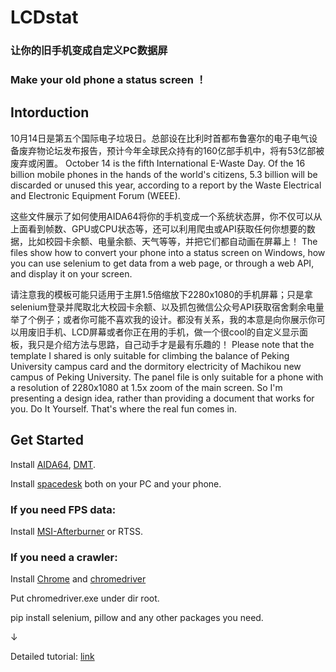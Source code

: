# LCDstat
### 让你的旧手机变成自定义PC数据屏
### Make your old phone a status screen ！

## Intorduction

10月14日是第五个国际电子垃圾日。总部设在比利时首都布鲁塞尔的电子电气设备废弃物论坛发布报告，预计今年全球民众持有的160亿部手机中，将有53亿部被废弃或闲置。
October 14 is the fifth International E-Waste Day. Of the 16 billion mobile phones in the hands of the world's citizens, 5.3 billion will be discarded or unused this year, according to a report by the Waste Electrical and Electronic Equipment Forum (WEEE).

这些文件展示了如何使用AIDA64将你的手机变成一个系统状态屏，你不仅可以从上面看到帧数、GPU或CPU状态等，还可以利用爬虫或API获取任何你想要的数据，比如校园卡余额、电量余额、天气等等，并把它们都自动画在屏幕上！
The files show how to convert your phone into a status screen on Windows, how you can use selenium to get data from a web page, or through a web API, and display it on your screen.

请注意我的模板可能只适用于主屏1.5倍缩放下2280x1080的手机屏幕；只是拿selenium登录并爬取北大校园卡余额、以及抓包微信公众号API获取宿舍剩余电量举了个例子；或者你可能不喜欢我的设计。都没有关系，我的本意是向你展示你可以用废旧手机、LCD屏幕或者你正在用的手机，做一个很cool的自定义显示面板，我只是介绍方法与思路，自己动手才是最有乐趣的！
Please note that the template I shared is only suitable for climbing the balance of Peking University campus card and the dormitory electricity of Machikou new campus of Peking University. The panel file is only suitable for a phone with a resolution of 2280x1080 at 1.5x zoom of the main screen. So I'm presenting a design idea, rather than providing a document that works for you. Do It Yourself. That's where the real fun comes in.

## Get Started

Install [AIDA64](https://www.aida64.com/downloads), [DMT](https://dualmonitortool.sourceforge.net/download.html).

Install [spacedesk](https://www.spacedesk.net/) both on your PC and your phone.

### If you need FPS data:

Install [MSI-Afterburner](https://tw.msi.com/Landing/afterburner/graphics-cards) or RTSS.

### If you need a crawler:

Install [Chrome](https://www.google.cn/intl/zh-CN/chrome/) and [chromedriver](http://chromedriver.storage.googleapis.com/index.html)

Put chromedriver.exe under dir root.

pip install selenium, pillow and any other packages you need.

↓

Detailed tutorial: [link](https://space.bilibili.com/99271729)
